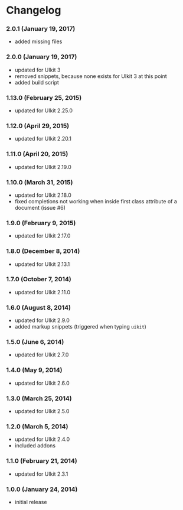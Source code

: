 # Changelog

### 2.0.1 (January 19, 2017)
  - added missing files

### 2.0.0 (January 19, 2017)
  - updated for UIkit 3
  - removed snippets, because none exists for UIkit 3 at this point
  - added build script

### 1.13.0 (February 25, 2015)
  - updated for UIkit 2.25.0

### 1.12.0 (April 29, 2015)
  - updated for UIkit 2.20.1

### 1.11.0 (April 20, 2015)
  - updated for UIkit 2.19.0

### 1.10.0 (March 31, 2015)
  - updated for UIkit 2.18.0
  - fixed completions not working when inside first class attribute of a document (issue #6)

### 1.9.0 (February 9, 2015)
  - updated for UIkit 2.17.0

### 1.8.0 (December 8, 2014)
  - updated for UIkit 2.13.1

### 1.7.0 (October 7, 2014)
  - updated for UIkit 2.11.0

### 1.6.0 (August 8, 2014)
  - updated for UIkit 2.9.0
  - added markup snippets (triggered when typing `uikit`)

### 1.5.0 (June 6, 2014)
  - updated for UIkit 2.7.0

### 1.4.0 (May 9, 2014)
  - updated for UIkit 2.6.0

### 1.3.0 (March 25, 2014)
  - updated for UIkit 2.5.0

### 1.2.0 (March 5, 2014)
  - updated for UIkit 2.4.0
  - included addons

### 1.1.0 (February 21, 2014)
  - updated for UIkit 2.3.1

### 1.0.0 (January 24, 2014)
  - initial release
